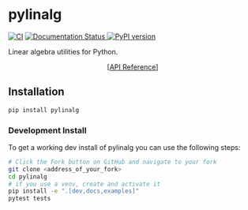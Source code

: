 # pylinalg

[![CI](https://github.com/pygfx/pylinalg/actions/workflows/ci.yml/badge.svg)](https://github.com/pygfx/pylinalg/actions/workflows/ci.yml)
[![Documentation Status
](https://readthedocs.org/projects/pylinalg/badge/?version=latest)
](https://pylinalg.readthedocs.io/en/latest/?badge=latest)
[![PyPI version ](https://badge.fury.io/py/pylinalg.svg)
](https://badge.fury.io/py/pylinalg)

Linear algebra utilities for Python.

<p align="center">
[<a href="https://pylinalg.readthedocs.io/en/latest/reference.html">API Reference</a>]
</p>

## Installation

```bash
pip install pylinalg
```

### Development Install
To get a working dev install of pylinalg you can use the following steps:

```bash
# Click the Fork button on GitHub and navigate to your fork
git clone <address_of_your_fork>
cd pylinalg
# if you use a venv, create and activate it
pip install -e ".[dev,docs,examples]"
pytest tests
```
